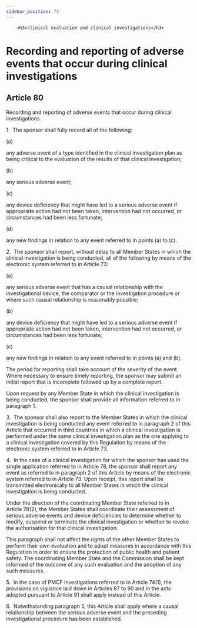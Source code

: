 ```yaml
---
sidebar_position: 79
---
```

        <h3>clinical evaluation and clinical investigations</h3>
<h1>Recording and reporting of adverse events that occur during clinical investigations</h1>
<h2>Article 80</h2>
   <p class="stitle-article-norm">Recording and reporting of adverse events that occur during clinical investigations</p>
   <p class="norm">1.&nbsp;&nbsp;The sponsor shall fully record all of the following:</p>
   <div class="grid-container grid-list">
      <div class="list grid-list-column-1">
         <span>(a)&nbsp;</span>
      </div>
      <div class="grid-list-column-2">
         <p class="norm">any adverse event of a type identified in the 
clinical investigation plan as being critical to the evaluation of the 
results of that clinical investigation;</p>
      </div>
   </div>
   <div class="grid-container grid-list">
      <div class="list grid-list-column-1">
         <span>(b)&nbsp;</span>
      </div>
      <div class="grid-list-column-2">
         <p class="norm">any serious adverse event;</p>
      </div>
   </div>
   <div class="grid-container grid-list">
      <div class="list grid-list-column-1">
         <span>(c)&nbsp;</span>
      </div>
      <div class="grid-list-column-2">
         <p class="norm">any device deficiency that might have led to a 
serious adverse event if appropriate action had not been taken, 
intervention had not occurred, or circumstances had been less fortunate;</p>
      </div>
   </div>
   <div class="grid-container grid-list">
      <div class="list grid-list-column-1">
         <span>(d)&nbsp;</span>
      </div>
      <div class="grid-list-column-2">
         <p class="norm">any new findings in relation to any event referred to in points (a) to (c).</p>
      </div>
   </div>
   <p class="norm">2.&nbsp;&nbsp;The sponsor shall report, without delay
 to all Member&nbsp;States in which the clinical investigation is being 
conducted, all of the following by means of the electronic system 
referred to in Article&nbsp;73:</p>
   <div class="grid-container grid-list">
      <div class="list grid-list-column-1">
         <span>(a)&nbsp;</span>
      </div>
      <div class="grid-list-column-2">
         <p class="norm">any serious adverse event that has a causal 
relationship with the investigational device, the comparator or the 
investigation procedure or where such causal relationship is reasonably 
possible;</p>
      </div>
   </div>
   <div class="grid-container grid-list">
      <div class="list grid-list-column-1">
         <span>(b)&nbsp;</span>
      </div>
      <div class="grid-list-column-2">
         <p class="norm">any device deficiency that might have led to a 
serious adverse event if appropriate action had not been taken, 
intervention had not occurred, or circumstances had been less fortunate;</p>
      </div>
   </div>
   <div class="grid-container grid-list">
      <div class="list grid-list-column-1">
         <span>(c)&nbsp;</span>
      </div>
      <div class="grid-list-column-2">
         <p class="norm">any new findings in relation to any event referred to in points (a) and (b).</p>
      </div>
   </div>
   <p class="norm">The period for reporting shall take account of the 
severity of the event. Where necessary to ensure timely reporting, the 
sponsor may submit an initial report that is incomplete followed up by a
 complete report.</p>
   <p class="norm">Upon request by any Member&nbsp;State in which the 
clinical investigation is being conducted, the sponsor shall provide all
 information referred to in paragraph&nbsp;1.</p>
   <p class="norm">3.&nbsp;&nbsp;The sponsor shall also report to the 
Member&nbsp;States in which the clinical investigation is being 
conducted any event referred to in paragraph&nbsp;2 of this 
Article&nbsp;that occurred in third countries in which a clinical 
investigation is performed under the same clinical investigation plan as
 the one applying to a clinical investigation covered by this Regulation
 by means of the electronic system referred to in Article&nbsp;73.</p>
   <p class="norm">4.&nbsp;&nbsp;In the case of a clinical investigation
 for which the sponsor has used the single application referred to in 
Article&nbsp;78, the sponsor shall report any event as referred to in 
paragraph&nbsp;2 of this Article&nbsp;by means of the electronic system 
referred to in Article&nbsp;73. Upon receipt, this report shall be 
transmitted electronically to all Member&nbsp;States in which the 
clinical investigation is being conducted.</p>
   <p class="norm">Under the direction of the coordinating 
Member&nbsp;State referred to in Article&nbsp;78(2), the 
Member&nbsp;States shall coordinate their assessment of serious adverse 
events and device deficiencies to determine whether to modify, suspend 
or terminate the clinical investigation or whether to revoke the 
authorisation for that clinical investigation.</p>
   <p class="norm">This paragraph&nbsp;shall not affect the rights of 
the other Member&nbsp;States to perform their own evaluation and to 
adopt measures in accordance with this Regulation in order to ensure the
 protection of public health and patient safety. The coordinating 
Member&nbsp;State and the Commission shall be kept informed of the 
outcome of any such evaluation and the adoption of any such measures.</p>
   <p class="norm">5.&nbsp;&nbsp;In the case of PMCF investigations 
referred to in Article&nbsp;74(1), the provisions on vigilance laid down
 in Articles&nbsp;87 to 90 and in the acts adopted pursuant to 
Article&nbsp;91 shall apply instead of this Article.</p>
   <p class="norm">6.&nbsp;&nbsp;Notwithstanding paragraph&nbsp;5, this 
Article&nbsp;shall apply where a causal relationship between the serious
 adverse event and the preceding investigational procedure has been 
established.</p>